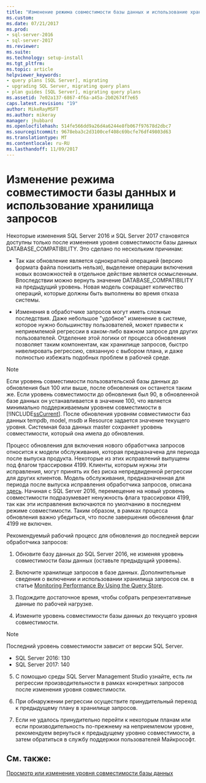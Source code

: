 ```yaml
---
title: "Изменение режима совместимости базы данных и использование хранилища запросов | Документы Майкрософт"
ms.custom: 
ms.date: 07/21/2017
ms.prod:
- sql-server-2016
- sql-server-2017
ms.reviewer: 
ms.suite: 
ms.technology: setup-install
ms.tgt_pltfrm: 
ms.topic: article
helpviewer_keywords:
- query plans [SQL Server], migrating
- upgrading SQL Server, migrating query plans
- plan guides [SQL Server], migrating query plans
ms.assetid: 7e02a137-6867-4f6a-a45a-2b02674f7e65
caps.latest.revision: "19"
author: MikeRayMSFT
ms.author: mikeray
manager: jhubbard
ms.openlocfilehash: 514fe566dd9a26d4a6244e8fb067f97678d2dbc7
ms.sourcegitcommit: 9678eba3c2d3100cef408c69bcfe76df49803d63
ms.translationtype: MT
ms.contentlocale: ru-RU
ms.lasthandoff: 11/09/2017
---
```

# <a name="change-the-database-compatibility-mode-and-use-the-query-store"></a>Изменение режима совместимости базы данных и использование хранилища запросов
Некоторые изменения SQL Server 2016 и SQL Server 2017 становятся доступны только после изменения уровня совместимости базы данных DATABASE_COMPATIBILITY. Это сделано по нескольким причинам:  
  
- Так как обновление является однократной операцией (версию формата файла понизить нельзя), выделение операции включения новых возможностей в отдельное действие является осмысленным.  Впоследствии можно вернуть значение DATABASE_COMPATIBILITY на предыдущий уровень.  Новая модель сокращает количество операций, которые должны быть выполнены во время отказа системы.  
  
- Изменения в обработчике запросов могут иметь сложные последствия.  Даже небольшое "удобное" изменение в системе, которое нужно большинству пользователей, может привести к неприемлемой регрессии в каком-либо важном запросе для других пользователей.  Отделение этой логики от процесса обновления позволяет таким компонентам, как хранилище запросов, быстро нивелировать регрессию, связанную с выбором плана, и даже полностью избежать подобных проблем в рабочей среде.  
  
> [!NOTE]  
>  Если уровень совместимости пользовательской базы данных до обновления был 100 или выше, после обновления он останется таким же. Если уровень совместимости до обновления был 90, в обновленной базе данных он устанавливается в значение 100, что является минимально поддерживаемым уровнем совместимости в [!INCLUDE[ssCurrent](../../includes/sscurrent-md.md)]. После обновления уровням совместимости баз данных tempdb, model, msdb и Resource задается значение текущего уровня. Системная база данных master сохраняет уровень совместимости, который она имела до обновления. 
  
 Процесс обновления для включения нового обработчика запросов относится к модели обслуживания, которая предназначена для периода после выпуска продукта.  Некоторые из этих исправлений выпущены под флагом трассировки 4199.  Клиенты, которым нужны эти исправления, могут принять их без риска непредвиденной регрессии для других клиентов.  Модель обслуживания, предназначенная для периода после выпуска исправления обработчика запросов, описана [здесь](https://support.microsoft.com/en-us/kb/974006). Начиная с SQL Server 2016, перемещение на новый уровень совместимости подразумевает ненужность флага трассировки 4199, так как эти исправления включаются по умолчанию в последнем режиме совместимости.  Таким образом, в рамках процесса обновления важно убедиться, что после завершения обновления флаг 4199 не включен.  
  
 Рекомендуемый рабочий процесс для обновления до последней версии обработчика запросов:  
  
1.  Обновите базу данных до SQL Server 2016, не изменяя уровень совместимости базы данных (оставьте предыдущий уровень).  
  
2.  Включите хранилище запросов в базе данных. Дополнительные сведения о включении и использовании хранилища запросов см. в статье [Monitoring Performance By Using the Query Store](../../relational-databases/performance/monitoring-performance-by-using-the-query-store.md).  
  
3.  Подождите достаточное время, чтобы собрать репрезентативные данные по рабочей нагрузке.  
  
4.  Измените уровень совместимости базы данных до текущего уровня совместимости. 

   >[!NOTE]
   >Последний уровень совместимости зависит от версии SQL Server.
   >- SQL Server 2016: 130
   >- SQL Server 2017: 140

5. С помощью среды SQL Server Management Studio узнайте, есть ли регрессии производительности в рамках конкретных запросов после изменения уровня совместимости.
  
6.  При обнаружении регрессии осуществите принудительный переход к предыдущему плану в хранилище запросов.  
  
7.  Если не удалось принудительно перейти к некоторым планам или если производительность по-прежнему на неприемлемом уровне, рекомендуем вернуться к предыдущему уровню совместимости, а затем обратиться в службу поддержки пользователей Майкрософт.  
  
## <a name="see-also"></a>См. также:  
 [Просмотр или изменение уровня совместимости базы данных](../../relational-databases/databases/view-or-change-the-compatibility-level-of-a-database.md)  
  
  
